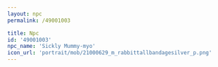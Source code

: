 ```yaml
---
layout: npc
permalink: /49001003

title: Npc
id: '49001003'
npc_name: 'Sickly Mummy-myo'
icon_url: 'portrait/mob/21000629_m_rabbittallbandagesilver_p.png'
---
```

